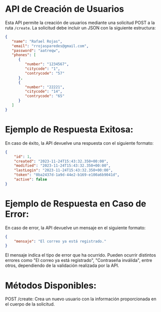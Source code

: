 # API de Creación de Usuarios

Esta API permite la creación de usuarios mediante una solicitud POST a la ruta `/create`. La solicitud debe incluir un JSON con la siguiente estructura:

```json
{
   "name": "Rafael Rojas",
   "email": "rrojasparedes@gmail.com",
   "password": "aatreqw",
   "phones": [
      {
         "number": "1234567",
         "citycode": "1",
         "contrycode": "57"
      },
      {
         "number": "22221",
         "citycode": "14",
         "contrycode": "65"
      }
   ]
}
```

# Ejemplo de Respuesta Exitosa:

En caso de éxito, la API devuelve una respuesta con el siguiente formato:

```json
{
    "id": 1,
    "created": "2023-11-24T15:43:32.350+00:00",
    "modified": "2023-11-24T15:43:32.350+00:00",
    "lastLogin": "2023-11-24T15:43:32.350+00:00",
    "token": "0ba2437d-1a9d-44e2-b169-e100a6b9041d",
    "active": false
}
```

# Ejemplo de Respuesta en Caso de Error:

En caso de error, la API devuelve un mensaje en el siguiente formato:

```json
{
    "mensaje": "El correo ya está registrado."
}
```

El mensaje indica el tipo de error que ha ocurrido. Pueden ocurrir distintos errores como "El correo ya está registrado", "Contraseña inválida", entre otros, dependiendo de la validación realizada por la API.

# Métodos Disponibles:

POST /create: Crea un nuevo usuario con la información proporcionada en el cuerpo de la solicitud.
